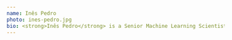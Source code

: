 ```yaml
---
name: Inês Pedro
photo: ines-pedro.jpg
bio: <strong>Inês Pedro</strong> is a Senior Machine Learning Scientist at Zendesk (joined with the acquisition of Cleverly, a Portuguese startup) working on Natural Language Processing problems. With a background in Applied Mathematics and Computation, she has been co-organizing the Deep Learning Sessions since 2020. Inês enjoys spending time at the beach, playing tennis and reading.
---
```

